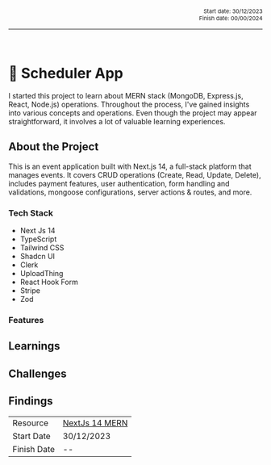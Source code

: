 <div style="font-size: 11px; display:grid; justify-items: flex-end; margin: 10px auto;">
    <div>
        Start date: 30/12/2023
    </div>
    <div>
        Finish date: 00/00/2024
    </div>
</div>

---

<br />

# 📆 Scheduler App

I started this project to learn about MERN stack (MongoDB, Express.js, React, Node.js) operations. Throughout the process, I've gained insights into various concepts and operations. Even though the project may appear straightforward, it involves a lot of valuable learning experiences.

## About the Project

This is an event application built with Next.js 14, a full-stack platform that manages events. It covers CRUD operations (Create, Read, Update, Delete), includes payment features, user authentication, form handling and validations, mongoose configurations, server actions & routes, and more.

### Tech Stack

- Next Js 14
- TypeScript
- Tailwind CSS
- Shadcn UI
- Clerk
- UploadThing
- React Hook Form
- Stripe
- Zod

### Features

## Learnings

## Challenges

## Findings

|             |                                                                                        |
| ----------- | -------------------------------------------------------------------------------------- |
| Resource    | [NextJs 14 MERN](https://youtu.be/zgGhzuBZOQg?list=PL6QREj8te1P7gixBDSU8JLvQndTEEX3c3) |
| Start Date  | 30/12/2023                                                                             |
| Finish Date | --                                                                                     |
